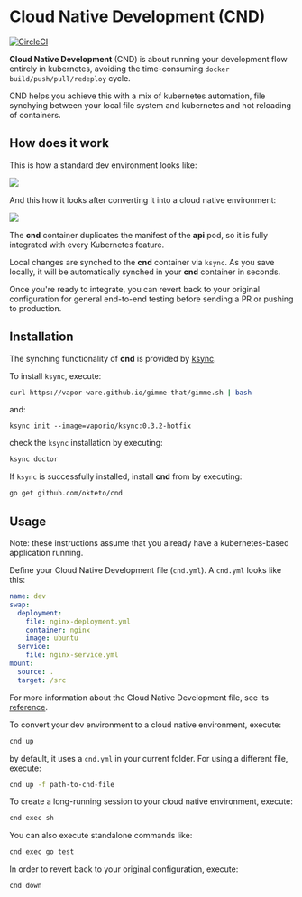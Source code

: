 # Cloud Native Development (CND)

[![CircleCI](https://circleci.com/gh/okteto/cnd.svg?style=svg)](https://circleci.com/gh/okteto/cnd)

**Cloud Native Development** (CND) is about running your development flow entirely in kubernetes, avoiding the time-consuming `docker build/push/pull/redeploy` cycle. 

CND helps you achieve this with a mix of kubernetes automation, file synchying between your local file system and kubernetes and hot reloading of containers.

## How does it work

This is how a standard dev environment looks like:

<img align="left" src="docs/env.png">

&nbsp;

And this how it looks after converting it into a cloud native environment:

<img align="left" src="docs/cnd.png">
&nbsp;

The **cnd** container duplicates the manifest of the **api** pod, so it is fully integrated with every Kubernetes feature.

Local changes are synched to the **cnd** container via `ksync`. As you save locally, it will be automatically synched in your **cnd** container in seconds.

Once you're ready to integrate, you can revert back to your original configuration for general end-to-end testing before sending a PR or pushing to production.


## Installation

The synching functionality of **cnd** is provided by [ksync](https://github.com/vapor-ware/ksync).

To install `ksync`, execute:

```bash
curl https://vapor-ware.github.io/gimme-that/gimme.sh | bash
```

and:

```
ksync init --image=vaporio/ksync:0.3.2-hotfix
```

check the `ksync` installation by executing:

```bash
ksync doctor
```

If `ksync` is successfully installed, install **cnd** from by executing:

```bash
go get github.com/okteto/cnd
```

## Usage

Note: these instructions assume that you already have a kubernetes-based application running. 

Define your Cloud Native Development file (`cnd.yml`). A `cnd.yml` looks like this:

```yaml
name: dev
swap:
  deployment:
    file: nginx-deployment.yml
    container: nginx
    image: ubuntu
  service:
    file: nginx-service.yml
mount:
  source: .
  target: /src
```

For more information about the Cloud Native Development file, see its [reference](/docs/cnd-file.md).

To convert your dev environment to a cloud native environment, execute:

```bash
cnd up
```

by default, it uses a `cnd.yml` in your current folder. For using a different file, execute:

```bash
cnd up -f path-to-cnd-file
```

To create a long-running session to your cloud native environment, execute:

```bash
cnd exec sh
```

You can also execute standalone commands like:

```bash
cnd exec go test
```

In order to revert back to your original configuration, execute:

```bash
cnd down
```